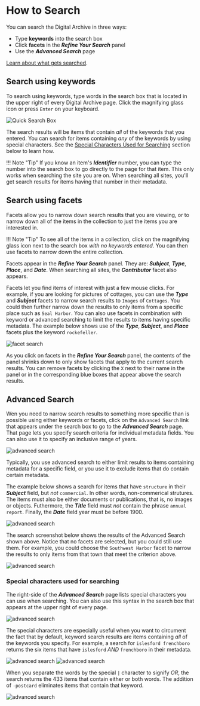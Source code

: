 # How to Search

You can search the Digital Archive in three ways:

- Type **keywords** into the search box
- Click **facets** in the **_Refine Your Search_** panel
- Use the **_Advanced Search_** page

[Learn about what gets searched](../what-gets-searched).

## Search using keywords

To search using keywords, type words in the search box that is located in the upper right of
every Digital Archive page. Click the magnifying glass icon or press `Enter` on your keyboard.

![Quick Search Box](how-to-search-3.jpg)

The search results will be items that contain *all* of the keywords that you entered.
You can search for items containing *any* of the keywords by using special characters.
See the [Special Characters Used for Searching](#special-characters-used-for-searching)
section below to learn how.

!!! Note "Tip"
    If you know an item's **_Identifier_** number, you can type the number into the search box to go
    directly to the page for that item. This only works when searching the site you are on. When
    searching all sites, you'll get search results for items having that number in their metadata.

## Search using facets

Facets allow you to narrow down search results that you are viewing, or to narrow down all of the
items in the collection to just the items you are interested in.

!!! Note "Tip"
    To see all of the items in a collection, click on the magnifying glass icon next to the search box
    *with no keywords entered*. You can then use facets to narrow down the entire collection.

 Facets appear in the **_Refine Your Search_** panel. They are: **_Subject_**, __*Type*__,
 **_Place_**, and **_Date_**. When searching all sites, the **_Contributor_** facet also appears. 

Facets let you find items of interest with just a few mouse clicks. For example, if you are looking for pictures
of cottages, you can use the **_Type_** and **_Subject_** facets to narrow search results to `Images` of `Cottages`.
You could then further narrow down the results to only items from a specific place such as `Seal Harbor`.
You can also use facets in combination with keyword or advanced searching to limit the results to
items having specific metadata. The example below shows use of the **_Type_**, **_Subject_**, and
**_Place_** facets plus the keyword `rockefeller`.

![facet search](how-to-search-2.jpg)

As you click on facets in the **_Refine Your Search_** panel, the contents of the panel shrinks down to only
show facets that apply to the current search results. You can remove facets by clicking the `X` next to their name
in the panel or in the corresponding blue boxes that appear above the search results.

## Advanced Search

Wen you need to narrow search results to something more specific than is possible using either keywords
or facets, click on the `Advanced Search` link that appears under the search box to go
to the **_Advanced Search_** page. That page lets you specify search criteria for individual 
metadata fields. You can also use it to specify an inclusive range of years.

![advanced search](how-to-search-4.jpg)

Typically, you use advanced search to either limit results to items containing metadata for a specific
field, or you use it to exclude items that do contain certain metadata.

The example below shows a search for items that have `structure` in their **_Subject_** field, but *not*
`commercial`. In other words, non-commerical strutures. The items must also be either documents or
publications, that is, no images or objects. Futhermore, the **_Title_** field must *not* contain
the phrase `annual report`. Finally, the **_Date_** field year must be before 1900.

![advanced search](how-to-search-6.jpg)

The search screenshot below shows the results of the Advanced Search shown above. Notice that no facets are selected, but
you could still use them. For example, you could choose the `Southwest Harbor` facet to narrow the results
to only items from that town that meet the criterion above.

![advanced search](how-to-search-5.jpg)

### Special characters used for searching

The right-side of the **_Advanced Search_** page lists special characters you can use when searching.
You can also use this syntax in the search box that appears at the upper right of every page.


![advanced search](how-to-search-8.jpg)

The special characters are especially useful when you want to circument the fact that
by default, keyword search results are items containing *all* of the keywords you specify. For example, a
search for `islesford frenchboro` returns the six items that have `islesford` *AND* `frenchboro` in their
metadata.

![advanced search](how-to-search-9.jpg)
![advanced search](how-to-search-10.jpg)

When you separate the words by the special `|` character to signify *OR*, the search returns the 433
items that contain either or both words. The addition of `-postcard` eliminates items that contain that keyword.

![advanced search](how-to-search-7.jpg)
